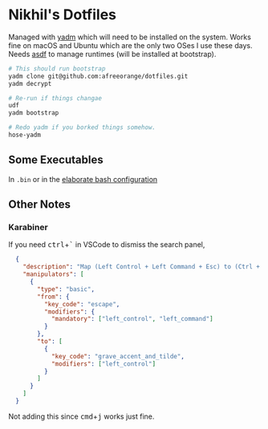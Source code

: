 # Nikhil's Dotfiles

Managed with [yadm](https://yadm.io) which will need to be installed on the system. Works fine on macOS and Ubuntu which are the only two OSes I use these days. Needs [asdf](https://asdf-vm.com/) to manage runtimes (will be installed at bootstrap).

```bash
# This should run bootstrap
yadm clone git@github.com:afreeorange/dotfiles.git
yadm decrypt

# Re-run if things changae
udf
yadm bootstrap

# Redo yadm if you borked things somehow.
hose-yadm
```

## Some Executables

In `.bin` or in the [elaborate bash configuration](https://github.com/afreeorange/dotfiles/tree/master/.config/bash)

## Other Notes

### Karabiner

If you need <kbd>ctrl</kbd>+<kbd>`</kbd> in VSCode to dismiss the search panel,

```json
  {
    "description": "Map (Left Control + Left Command + Esc) to (Ctrl + `) for VSCode",
    "manipulators": [
      {
        "type": "basic",
        "from": {
          "key_code": "escape",
          "modifiers": {
            "mandatory": ["left_control", "left_command"]
          }
        },
        "to": [
          {
            "key_code": "grave_accent_and_tilde",
            "modifiers": ["left_control"]
          }
        ]
      }
    ]
  }
```

Not adding this since <kbd>cmd</kbd>+<kbd>j</kbd> works just fine.
